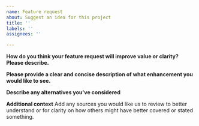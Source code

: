 ```yaml
---
name: Feature request
about: Suggest an idea for this project
title: ''
labels: ''
assignees: ''

---
```


**How do you think your feature request will improve value or clarity? Please describe.**



**Please provide a clear and concise description of what enhancement you would like to see.**



**Describe any alternatives you've considered**



**Additional context**
Add any sources you would like us to review to better understand or for clarity on how others might have better covered or stated something.
